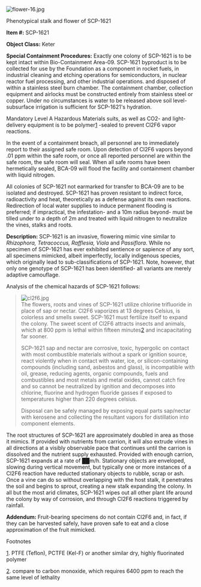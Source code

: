![flower-16.jpg](http://scp-wiki.wikidot.com/local--files/scp-1621/flower-16.jpg)

Phenotypical stalk and flower of SCP-1621

**Item #:** SCP-1621

**Object Class:** Keter

**Special Containment Procedures:** Exactly one colony of SCP-1621 is to be kept intact within Bio-Containment Area-09. SCP-1621 byproduct is to be collected for use by the Foundation as a component in rocket fuels, in industrial cleaning and etching operations for semiconductors, in nuclear reactor fuel processing, and other industrial operations. and disposed of within a stainless steel burn chamber. The containment chamber, collection equipment and airlocks must be constructed entirely from stainless steel or copper. Under no circumstances is water to be released above soil level- subsurface irrigation is sufficient for SCP-1621's hydration.

Mandatory Level A Hazardous Materials suits, as well as CO2\- and light-delivery equipment is to be polymer[1](javascript:;) -sealed to prevent Cl2F6 vapor reactions.

In the event of a containment breach, all personnel are to immediately report to their assigned safe room. Upon detection of Cl2F6 vapors beyond .01 ppm within the safe room, or once all reported personnel are within the safe room, the safe room will seal. When all safe rooms have been hermetically sealed, BCA-09 will flood the facility and containment chamber with liquid nitrogen.

All colonies of SCP-1621 not earmarked for transfer to BCA-09 are to be isolated and destroyed. SCP-1621 has proven resistant to indirect force, radioactivity and heat, theoretically as a defense against its own reactions. Redirection of local water supplies to induce permanent flooding is preferred; if impractical, the infestation- and a 10m radius beyond- must be tilled under to a depth of 2m and treated with liquid nitrogen to neutralize the vines, stalks and roots.

**Description:** SCP-1621 is an invasive, flowering mimic vine similar to _Rhizophora, Tetracoccus, Rafflesia, Viola_ and _Passiflora_. While no specimen of SCP-1621 has ever exhibited sentience or sapience of any sort, all specimens mimicked, albeit imperfectly, locally indigenous species, which originally lead to sub-classifications of SCP-1621. Note, however, that only one genotype of SCP-1621 has been identified- all variants are merely adaptive camouflage.

Analysis of the chemical hazards of SCP-1621 follows:

> ![cl2f6.jpg](http://scp-wiki.wdfiles.com/local--files/scp-1621/cl2f6.jpg)  
> The flowers, roots and vines of SCP-1621 utilize chlorine trifluoride in place of sap or nectar. Cl2F6 vaporizes at 13 degrees Celsius, is colorless and smells sweet. SCP-1621 must fertilize itself to expand the colony. The sweet scent of Cl2F6 attracts insects and animals, which at 800 ppm is lethal within fifteen minutes[2](javascript:;) and incapacitating far sooner.
> 
> SCP-1621 sap and nectar are corrosive, toxic, hypergolic on contact with most combustible materials without a spark or ignition source, react violently when in contact with water, ice, or silicon-containing compounds (including sand, asbestos and glass), is incompatible with oil, grease, reducing agents, organic compounds, fuels and combustibles and most metals and metal oxides, cannot catch fire and so cannot be neutralized by ignition and decomposes into chlorine, fluorine and hydrogen fluoride gasses if exposed to temperatures higher than 220 degrees celsius.
> 
> Disposal can be safely managed by exposing equal parts sap/nectar with kerosene and collecting the resultant vapors for distillation into component elements.

The root structures of SCP-1621 are approximately doubled in area as those it mimics. If provided with nutrients from carrion, it will also extrude vines in all directions at a visibly observable pace that continues until the carrion is dissolved and the nutrient supply exhausted. Provided with enough carrion, SCP-1621 expands at a rate of ██m/h. Stationary objects are enveloped, slowing during vertical movement, but typically one or more instances of a Cl2F6 reaction have reducted stationary objects to rubble, scrap or ash. Once a vine can do so without overlapping with the host stalk, it penetrates the soil and begins to sprout, creating a new stalk expanding the colony. In all but the most arid climates, SCP-1621 wipes out all other plant life around the colony by way of corrosion, and through Cl2F6 reactions triggered by rainfall.

**Addendum:** Fruit-bearing specimens do not contain Cl2F6 and, in fact, if they can be harvested safely, have proven safe to eat and a close approximation of the fruit mimicked.

Footnotes

[1](javascript:;). PTFE (Teflon), PCTFE (Kel-F) or another similar dry, highly fluorinated polymer

[2](javascript:;). compare to carbon monoxide, which requires 6400 ppm to reach the same level of lethality